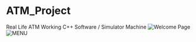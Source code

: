 # ATM_Project
Real Life ATM Working C++ Software / Simulator Machine
![Welcome Page](https://user-images.githubusercontent.com/111194171/200597650-dd7a3c55-67db-4ad9-864d-c34febcff15c.png)
![MENU](https://user-images.githubusercontent.com/111194171/200599698-90c298f0-4f24-4132-a399-9478ed2e534c.png)
